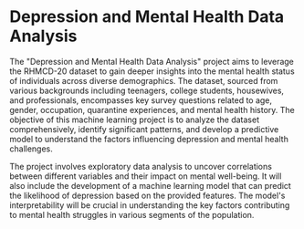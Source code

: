 # Depression and Mental Health Data Analysis

The "Depression and Mental Health Data Analysis" project aims to leverage the RHMCD-20 dataset to gain deeper insights into the mental health status of individuals across diverse demographics. The dataset, sourced from various backgrounds including teenagers, college students, housewives, and professionals, encompasses key survey questions related to age, gender, occupation, quarantine experiences, and mental health history. The objective of this machine learning project is to analyze the dataset comprehensively, identify significant patterns, and develop a predictive model to understand the factors influencing depression and mental health challenges.

The project involves exploratory data analysis to uncover correlations between different variables and their impact on mental well-being. It will also include the development of a machine learning model that can predict the likelihood of depression based on the provided features. The model's interpretability will be crucial in understanding the key factors contributing to mental health struggles in various segments of the population.
